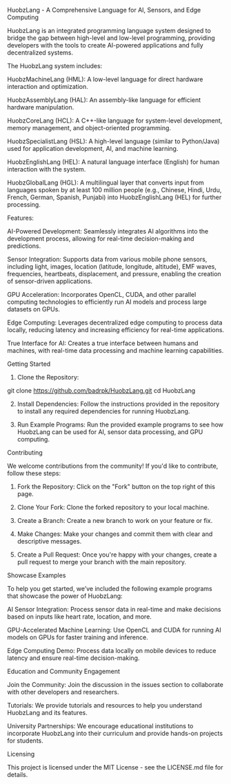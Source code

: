 
HuobzLang - A Comprehensive Language for AI, Sensors, and Edge Computing

HuobzLang is an integrated programming language system designed to bridge the gap between high-level and low-level programming, providing developers with the tools to create AI-powered applications and fully decentralized systems.

The HuobzLang system includes:

HuobzMachineLang (HML): A low-level language for direct hardware interaction and optimization.

HuobzAssemblyLang (HAL): An assembly-like language for efficient hardware manipulation.

HuobzCoreLang (HCL): A C++-like language for system-level development, memory management, and object-oriented programming.

HuobzSpecialistLang (HSL): A high-level language (similar to Python/Java) used for application development, AI, and machine learning.

HuobzEnglishLang (HEL): A natural language interface (English) for human interaction with the system.

HuobzGlobalLang (HGL): A multilingual layer that converts input from languages spoken by at least 100 million people (e.g., Chinese, Hindi, Urdu, French, German, Spanish, Punjabi) into HuobzEnglishLang (HEL) for further processing.


Features:

AI-Powered Development: Seamlessly integrates AI algorithms into the development process, allowing for real-time decision-making and predictions.

Sensor Integration: Supports data from various mobile phone sensors, including light, images, location (latitude, longitude, altitude), EMF waves, frequencies, heartbeats, displacement, and pressure, enabling the creation of sensor-driven applications.

GPU Acceleration: Incorporates OpenCL, CUDA, and other parallel computing technologies to efficiently run AI models and process large datasets on GPUs.

Edge Computing: Leverages decentralized edge computing to process data locally, reducing latency and increasing efficiency for real-time applications.

True Interface for AI: Creates a true interface between humans and machines, with real-time data processing and machine learning capabilities.


Getting Started

1. Clone the Repository:

git clone https://github.com/badrpk/HuobzLang.git
cd HuobzLang


2. Install Dependencies: Follow the instructions provided in the repository to install any required dependencies for running HuobzLang.


3. Run Example Programs: Run the provided example programs to see how HuobzLang can be used for AI, sensor data processing, and GPU computing.



Contributing

We welcome contributions from the community! If you'd like to contribute, follow these steps:

1. Fork the Repository: Click on the "Fork" button on the top right of this page.


2. Clone Your Fork: Clone the forked repository to your local machine.


3. Create a Branch: Create a new branch to work on your feature or fix.


4. Make Changes: Make your changes and commit them with clear and descriptive messages.


5. Create a Pull Request: Once you're happy with your changes, create a pull request to merge your branch with the main repository.



Showcase Examples

To help you get started, we’ve included the following example programs that showcase the power of HuobzLang:

AI Sensor Integration: Process sensor data in real-time and make decisions based on inputs like heart rate, location, and more.

GPU-Accelerated Machine Learning: Use OpenCL and CUDA for running AI models on GPUs for faster training and inference.

Edge Computing Demo: Process data locally on mobile devices to reduce latency and ensure real-time decision-making.


Education and Community Engagement

Join the Community: Join the discussion in the issues section to collaborate with other developers and researchers.

Tutorials: We provide tutorials and resources to help you understand HuobzLang and its features.

University Partnerships: We encourage educational institutions to incorporate HuobzLang into their curriculum and provide hands-on projects for students.


Licensing

This project is licensed under the MIT License - see the LICENSE.md file for details.

